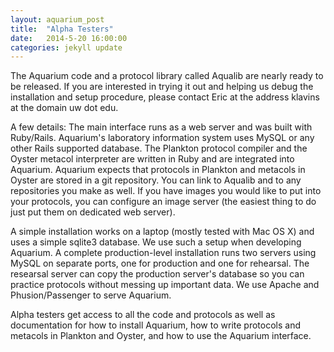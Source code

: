 ```yaml
---
layout: aquarium_post
title:  "Alpha Testers"
date:   2014-5-20 16:00:00
categories: jekyll update
---
```


The Aquarium code and a protocol library called Aqualib are nearly
ready to be released. If you are interested in trying it out and
helping us debug the installation and setup procedure, please contact
Eric at the address klavins at the domain uw dot edu.

A few details: The main interface runs as a web server and was built
with Ruby/Rails. Aquarium's laboratory information system uses MySQL
or any other Rails supported database. The Plankton protocol compiler
and the Oyster metacol interpreter are written in Ruby and are
integrated into Aquarium. Aquarium expects that protocols in Plankton
and metacols in Oyster are stored in a git repository. You can link to
Aqualib and to any repositories you make as well. If you have images
you would like to put into your protocols, you can configure an image
server (the easiest thing to do just put them on dedicated web
server).

A simple installation works on a laptop (mostly tested with Mac OS X)
and uses a simple sqlite3 database. We use such a setup when
developing Aquarium. A complete production-level installation runs two
servers using MySQL on separate ports, one for production and one for
rehearsal. The researsal server can copy the production server's
database so you can practice protocols without messing up important
data. We use Apache and Phusion/Passenger to serve Aquarium.

Alpha testers get access to all the code and protocols as well as
documentation for how to install Aquarium, how to write protocols and
metacols in Plankton and Oyster, and how to use the Aquarium interface.

